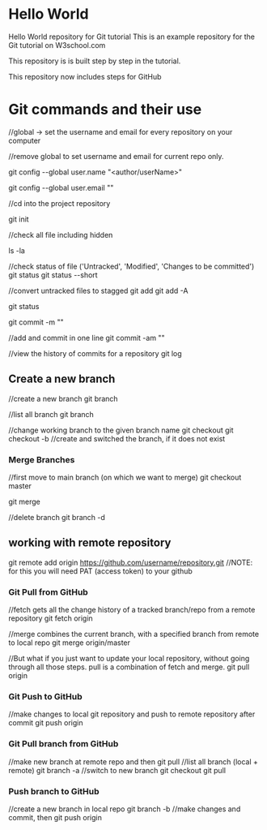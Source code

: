 # Hello World
Hello World repository for Git tutorial
This is an example repository for the Git tutorial on W3school.com

This repository is is built step by step in the tutorial.

This repository now includes steps for GitHub

# Git commands and their use
 //global -> set the username and email for every repository on your computer
 
 //remove global to set username and email for current repo only.
 
 git config --global user.name "<author/userName>"
 
 git config --global user.email "<email-registered-with-GitHub>"


 //cd into the project repository
 
 git init

 //check all file including hidden
 
 ls -la

 //check status of file ('Untracked', 'Modified', 'Changes to be committed')
 git status
 git status --short

 //convert untracked files to stagged
 git add <fileName>
 git add -A

 git status

 git commit -m "<CustomMessage>"

 //add and commit in one line
 git commit -am "<customMessage>"
 
 //view the history of commits for a repository
 git log

 ## Create a new branch
 //create a new branch
 git branch <branch-name>

 //list all branch
 git branch

 //change working branch to the given branch name
 git checkout <branch-name>
 git checkout -b <branch-name>  //create and switched the branch, if it does not exist

### Merge Branches
 //first move to main branch (on which we want to merge)
 git checkout master

 git merge <branch-name>

 //delete branch
 git branch -d <branch-name>

## working with remote repository

 git remote add origin <https://github.com/username/repository.git>
 //NOTE: for this you will need PAT (access token) to your github

### Git Pull from GitHub
 //fetch gets all the change history of a tracked branch/repo from a remote repository
 git fetch origin

 //merge combines the current branch, with a specified branch from remote to local repo
 git merge origin/master

 //But what if you just want to update your local repository, without going through all those steps. pull is a combination of fetch and merge.
 git pull origin

### Git Push to GitHub
 //make changes to local git repository and push to remote repository after commit
 git push origin

### Git Pull branch from GitHub
 //make new branch at remote repo and then
 git pull
 //list all branch (local + remote)
 git branch -a
 //switch to new branch
 git checkout <branchName>
 git pull

### Push branch to GitHub
 //create a new branch in local repo
 git branch -b <branchName>
 //make changes and commit, then
 git push origin <new-created-branch-name>

